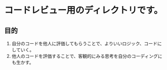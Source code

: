 # コードレビュー用のディレクトリです。

## 目的
1. 自分のコードを他人に評価してもらうことで、よりいいロジック、コードにしていく。
1. 他人のコードを評価することで、客観的にみる思考を自分のコーディングにも生かす。
